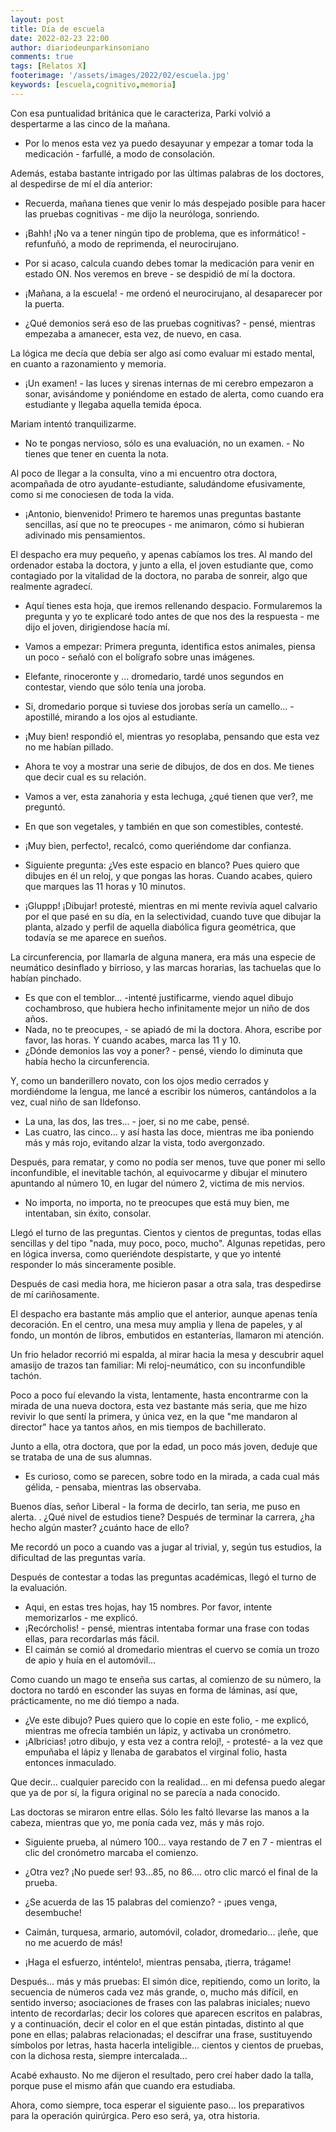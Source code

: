 ```yaml
---
layout: post
title: Día de escuela
date: 2022-02-23 22:00
author: diariodeunparkinsoniano
comments: true
tags: [Relatos X]
footerimage: '/assets/images/2022/02/escuela.jpg'
keywords: [escuela,cognitivo,memoria]
---
```

Con esa puntualidad británica que le caracteriza, Parki volvió a despertarme a las cinco de la mañana.

- Por lo menos esta vez ya puedo desayunar y empezar a tomar toda la medicación - farfullé, a modo de consolación.

Además, estaba bastante intrigado por las últimas palabras de los doctores, al despedirse de mí el día anterior:

- Recuerda, mañana tienes que venir lo más despejado posible para hacer las pruebas cognitivas - me dijo la neuróloga, sonriendo.
- ¡Bahh! ¡No va a tener ningún tipo de problema, que es informático! - refunfuñó, a modo de reprimenda, el neurocirujano.
- Por si acaso, calcula cuando debes tomar la medicación para venir en estado ON. Nos veremos en breve - se despidió de mí la doctora.
- ¡Mañana, a la escuela! - me ordenó el neurocirujano, al desaparecer por la puerta.
  
- ¿Qué demonios será eso de las pruebas cognitivas? - pensé, mientras empezaba a amanecer, esta vez, de nuevo, en casa.

La lógica me decía que debía ser algo así como evaluar mi estado mental, en cuanto a razonamiento y memoria.

- ¡Un examen! - las luces y sirenas internas de mi cerebro empezaron a sonar, avisándome y poniéndome en estado de alerta, como cuando era estudiante y llegaba aquella temida época.

Mariam intentó tranquilizarme.

- No te pongas nervioso, sólo es una evaluación, no un examen. - No tienes que tener en cuenta la nota.

Al poco de llegar a la consulta, vino a mi encuentro otra doctora, acompañada de otro ayudante-estudiante, saludándome efusivamente, como si me conociesen de toda la vida.

- ¡Antonio, bienvenido! Primero te haremos unas preguntas bastante sencillas, así que no te preocupes - me animaron, cómo si hubieran adivinado mis pensamientos.

El despacho era muy pequeño, y apenas cabíamos los tres. Al mando del ordenador estaba la doctora, y junto a ella, el joven estudiante que, como contagiado por la vitalidad de la doctora, no paraba de sonreir, algo que realmente agradecí.

- Aquí tienes esta hoja, que iremos rellenando despacio. Formularemos la pregunta y yo te explicaré todo antes de que nos des la respuesta - me dijo el joven, dirigiendose hacía mí.
- Vamos a empezar: Primera pregunta, identifica estos animales, piensa un poco - señaló con el bolígrafo sobre unas imágenes.
- Elefante, rinoceronte y ... dromedario, tardé unos segundos en contestar, viendo que sólo tenía una joroba.
- Si, dromedario porque si tuviese dos jorobas sería un camello... - apostillé, mirando a los ojos al estudiante.
- ¡Muy bien! respondió el, mientras yo resoplaba, pensando que esta vez no me habían pillado.

- Ahora te voy a mostrar una serie de dibujos, de dos en dos. Me tienes que decir cual es su relación.
- Vamos a ver, esta zanahoria y esta lechuga, ¿qué tienen que ver?, me preguntó.
- En que son vegetales, y también en que son comestibles, contesté.
- ¡Muy bien, perfecto!, recalcó, como queriéndome dar confianza.
  
- Siguiente pregunta: ¿Ves este espacio en blanco? Pues quiero que dibujes en él un reloj, y que pongas las horas. Cuando acabes, quiero que marques las 11 horas y 10 minutos.
- ¡Gluppp! ¡Dibujar! protesté, mientras en mi mente revivía aquel calvario por el que pasé en su día, en la selectividad, cuando tuve que dibujar la planta, alzado y perfil de aquella diabólica figura geométrica, que todavía se me aparece en sueños.

La circunferencia, por llamarla de alguna manera, era más una especie de neumático desinflado y birrioso, y las marcas horarias, las tachuelas que lo habían pinchado.

- Es que con el temblor... -intenté justificarme, viendo aquel dibujo cochambroso, que hubiera hecho infinitamente mejor un niño de dos años.
- Nada, no te  preocupes, - se apiadó de mi la doctora. Ahora, escribe por favor, las horas. Y cuando acabes, marca las 11 y 10.
- ¿Dónde demonios las voy a poner? - pensé, viendo lo diminuta que había hecho la circunferencia.

Y, como un banderillero novato, con los ojos medio cerrados y mordiéndome la lengua, me lancé a escribir los números, cantándolos a la vez, cual niño de san Ildefonso.

- La una, las dos, las tres... - joer, si no me cabe, pensé.
- Las cuatro, las cinco... y así hasta las doce, mientras me iba poniendo más y más rojo, evitando alzar la vista, todo avergonzado.

Después, para rematar, y como no podía ser menos, tuve que poner mi sello inconfundible, el inevitable tachón, al equivocarme y dibujar el minutero apuntando al número 10, en lugar del número 2, victima de mis nervios.

- No importa, no importa, no te preocupes que está muy bien, me intentaban, sin éxito, consolar.

Llegó el turno de las preguntas. Cientos y cientos de preguntas, todas ellas sencillas y del tipo "nada, muy poco, poco, mucho". Algunas repetidas, pero en lógica inversa, como queriéndote despistarte, y que yo intenté responder lo más sinceramente posible.

Después de casi media hora, me hicieron pasar a otra sala, tras despedirse de mí cariñosamente.

El despacho era bastante más amplio que el anterior, aunque apenas tenía decoración. En el centro, una mesa muy amplia y llena de papeles, y al fondo, un montón de libros, embutidos en estanterías, llamaron mi atención.

Un frio helador recorrió mi espalda, al mirar hacia la mesa y descubrir aquel amasijo de trazos tan familiar: Mi reloj-neumático, con su inconfundible tachón.

Poco a poco fuí elevando la vista, lentamente, hasta encontrarme con la mirada de una nueva doctora, esta vez bastante más seria, que me hizo revivir lo que sentí la primera, y única vez, en la que "me mandaron al director" hace ya tantos años, en mis tiempos de bachillerato.

Junto a ella, otra doctora, que por la edad, un poco más joven, deduje que se trataba de una de sus alumnas.

- Es curioso, como se parecen, sobre todo en la mirada, a cada cual más gélida, - pensaba, mientras las observaba.

Buenos días, señor Liberal - la forma de decirlo, tan seria, me puso en alerta.
. ¿Qué nivel de estudios tiene? Después de terminar la carrera, ¿ha hecho algún master? ¿cuánto hace de ello?

Me recordó un poco a cuando vas a jugar al trivial, y, según tus estudios, la dificultad de las preguntas varía.

Después de contestar a todas las preguntas académicas, llegó el turno de la evaluación.

- Aqui, en estas tres hojas, hay 15 nombres. Por favor, intente memorizarlos - me explicó.
- ¡Recórcholis! - pensé, mientras intentaba formar una frase con todas ellas, para recordarlas más fácil.
- El caimán se comió al dromedario mientras el cuervo se comía un trozo de apio y huía en el automóvil...

Como cuando un mago te enseña sus cartas, al comienzo de su número, la doctora no tardó en esconder las suyas en forma de láminas, así que, prácticamente, no me dió tiempo a nada.

- ¿Ve este dibujo? Pues quiero que lo copie en este folio, - me explicó, mientras me ofrecía también un lápiz, y activaba un cronómetro.
- ¡Albricias! ¡otro dibujo, y esta vez a contra reloj!, - protesté- a la vez que empuñaba el lápiz y llenaba de garabatos el virginal folio, hasta entonces inmaculado.

Que decir... cualquier parecido con la realidad... en mi defensa puedo alegar que ya de por sí, la figura original no se parecía a nada conocido.

Las doctoras se miraron entre ellas. Sólo les faltó llevarse las manos a la cabeza, mientras que yo, me ponía cada vez, más y más rojo.

- Siguiente prueba, al número 100... vaya restando de 7 en 7 - mientras el clic del cronómetro marcaba el comienzo.
- ¿Otra vez? ¡No puede ser! 93...85, no 86.... otro clic marcó el final de la prueba.

- ¿Se acuerda de las 15 palabras del comienzo? - ¡pues venga, desembuche!
- Caimán, turquesa, armario, automóvil, colador, dromedario... ¡leñe, que no me acuerdo de más!
- ¡Haga el esfuerzo, inténtelo!, mientras pensaba, ¡tierra, trágame!

Después... más y más pruebas: El simón dice, repitiendo, como un lorito, la secuencia de números cada vez más grande, o, mucho más difícil, en sentido inverso; asociaciones de frases con las palabras iniciales; nuevo intento de recordarlas; decir los colores que aparecen escritos en palabras, y a continuación, decir el color en el que están pintadas, distinto al que pone en ellas; palabras relacionadas; el descifrar una frase, sustituyendo símbolos por letras, hasta hacerla inteligible... cientos y cientos de pruebas, con la dichosa resta, siempre intercalada...

Acabé exhausto. No me dijeron el resultado, pero creí haber dado la talla, porque puse el mismo afán que cuando era estudiaba.

Ahora, como siempre, toca esperar el siguiente paso... los preparativos para la operación quirúrgica. Pero eso será, ya, otra historia.
